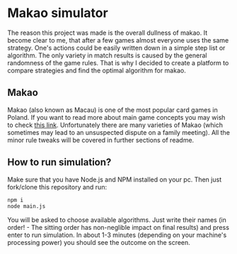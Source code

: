 # Makao simulator
The reason this project was made is the overall dullness of makao. It become clear to me, that after a few games almost everyone uses the same strategy. One's actions could be easily written down in a simple step list or algorithm. The only variety in match results is caused by the general randomness of the game rules. That is why I decided to create a platform to compare strategies and find the optimal algorithm for makao.

## Makao
Makao (also known as Macau) is one of the most popular card games in Poland. If you want to read more about main game concepts you may wish to check [this link](https://en.wikipedia.org/wiki/Macau_(card_game)). Unfortunately there are many varieties of Makao (which sometimes may lead to an unsuspected dispute on a family meeting). All the minor rule tweaks will be covered in further sections of readme.


## How to run simulation?
Make sure that you have Node.js and NPM installed on your pc. Then just fork/clone this repository and run:
```bash
npm i
node main.js
```
You will be asked to choose available algorithms. Just write their names (in order! - The sitting order has non-neglible impact on final results) and press enter to run simulation. In about 1-3 minutes (depending on your machine's processing power) you should see the outcome on the screen.
